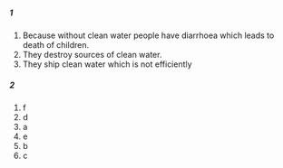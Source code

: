 ##### 1
1. Because without clean water people have diarrhoea which leads to death of children.
2. They destroy sources of clean water.
3. They ship clean water which is not efficiently

##### 2
1. f
2. d
3. a
4. e
5. b
6. c


